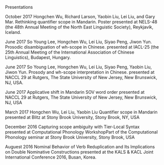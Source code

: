 Presentations

October 2017 Hongchen Wu, Richard Larson, Yaobin Liu, Lei Liu, and Gary Mar. Rethinking quantifier scope in Mandarin. Poster presented at NELS-48 (the 48th Annual Meeting of the North East Linguistic Society), Reykjavík, Iceland.

June 2017 So Young Lee, Hongchen Wu, Lei Liu, Siyao Peng, Jiwon Yun. Prosodic disambiguation of wh-scope in Chinese. presented at IACL-25 (the 25th Annual Meeting of the International Association of Chinese Linguistics), Budapest, Hungary.

June 2017 So Young Lee, Hongchen Wu, Lei Liu, Siyao Peng, Yaobin Liu, Jiwon Yun. Prosody and wh-scope interpretation in Chinese. presented at NACCL 29 at Rutgers, The State University of New Jersey, New Brunswick, NJ, USA.

June 2017 Applicative shift in Mandarin SOV word order presented at NACCL 29 at Rutgers, The State University of New Jersey, New Brunswick, NJ, USA

March 2017 Hongchen Wu, Lei Liu, Yaobin Liu Quantifier scope in Mandarin presented at Blitz at Stony Brook University, Stony Brook, NY, USA


December 2016 Capturing scope ambiguity with Tier-Local Syntax presented at Computational Phonology WorkshopPart of the Computational Phonology seminar at Stony Brook University, Stony Brook, USA
 

Auguest  2016  Nominal Behavior of Verb Reduplication and Its Implications on Double Nominative Constructions presented at the KALS & KACL Joint International Conference 2016, Busan, Korea.

